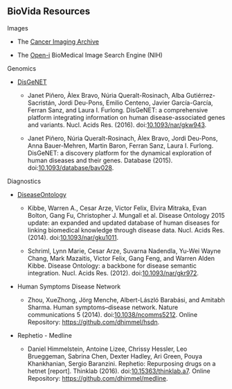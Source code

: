 ## BioVida Resources

Images

   - The [Cancer Imaging Archive]

   - The [Open-i] BioMedical Image Search Engine (NIH)
   
Genomics

   - [DisGeNET]

      * Janet Piñero, Àlex Bravo, Núria Queralt-Rosinach, Alba Gutiérrez-Sacristán, Jordi Deu-Pons, Emilio Centeno, 
      Javier García-García, Ferran Sanz, and Laura I. Furlong. DisGeNET: a comprehensive platform integrating 
      information on human disease-associated genes and variants. Nucl. Acids Res. (2016). doi:[10.1093/nar/gkw943].
      
      * Janet Piñero, Núria Queralt-Rosinach, Àlex Bravo, Jordi Deu-Pons, Anna Bauer-Mehren, Martin Baron, 
      Ferran Sanz, Laura I. Furlong. DisGeNET: a discovery platform for the dynamical exploration of human 
      diseases and their genes. Database (2015). doi:[10.1093/database/bav028].

Diagnostics

   - [DiseaseOntology]
   
      * Kibbe, Warren A., Cesar Arze, Victor Felix, Elvira Mitraka, Evan Bolton, Gang Fu, Christopher J. Mungall et al.
        Disease Ontology 2015 update: an expanded and updated database of human diseases for linking biomedical
        knowledge through disease data. Nucl. Acids Res. (2014). doi:[10.1093/nar/gku1011].
        
      * Schriml, Lynn Marie, Cesar Arze, Suvarna Nadendla, Yu-Wei Wayne Chang, Mark Mazaitis, Victor Felix, Gang Feng,
        and Warren Alden Kibbe. Disease Ontology: a backbone for disease semantic integration. Nucl. Acids Res. (2012).
        doi:[10.1093/nar/gkr972].
    
   - Human Symptoms Disease Network
   
      * Zhou, XueZhong, Jörg Menche, Albert-László Barabási, and Amitabh Sharma. Human symptoms–disease network.
        Nature communications 5 (2014). doi:[10.1038/ncomms5212]. Online Repository: https://github.com/dhimmel/hsdn.
   
   - Rephetio - Medline
   
      * Daniel Himmelstein, Antoine Lizee, Chrissy Hessler, Leo Brueggeman, Sabrina Chen, Dexter Hadley, Ari Green,
        Pouya Khankhanian, Sergio Baranzini. Rephetio: Repurposing drugs on a hetnet [report].
        Thinklab (2016). doi:[10.15363/thinklab.a7]. Online Repository: https://github.com/dhimmel/medline.


[Cancer Imaging Archive]: http://www.cancerimagingarchive.net
[Open-i]: https://openi.nlm.nih.gov
[DisGeNET]: http://www.disgenet.org/web/DisGeNET/menu
[DiseaseOntology]: http://disease-ontology.org

[10.1093/nar/gkw943]: https://doi.org/10.1093/nar/gkw943
[10.1093/database/bav028]: https://doi.org/10.1093/database/bav028

[10.1093/nar/gku1011]: https://doi.org/10.1093/nar/gku1011
[10.1093/nar/gkr972]: https://doi.org/10.1093/nar/gkr972

[10.15363/thinklab.a7]: http://www.thinklab.com/p/rephetio/report
[10.1038/ncomms5212]: http://www.nature.com/articles/ncomms5212
